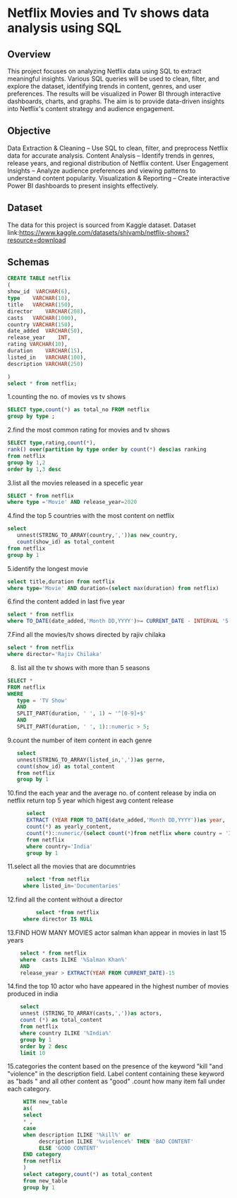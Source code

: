 # Netflix Movies and Tv shows data analysis using SQL 
## Overview
  This project focuses on analyzing Netflix data using SQL to extract meaningful insights. Various SQL queries will be used to clean, filter, and explore the dataset, identifying trends in content, genres, and user preferences. The results will be visualized in Power BI through interactive dashboards, charts, and graphs. The aim is to provide data-driven insights into Netflix's content strategy and audience engagement.

## Objective
Data Extraction & Cleaning – Use SQL to clean, filter, and preprocess Netflix data for accurate analysis.
Content Analysis – Identify trends in genres, release years, and regional distribution of Netflix content.
User Engagement Insights – Analyze audience preferences and viewing patterns to understand content popularity.
Visualization & Reporting – Create interactive Power BI dashboards to present insights effectively.

## Dataset
The data for this project is sourced from Kaggle dataset.
Dataset link:https://www.kaggle.com/datasets/shivamb/netflix-shows?resource=download

## Schemas
```sql
CREATE TABLE netflix
(
show_id  VARCHAR(6),
type	VARCHAR(10),
title	VARCHAR(150),
director	VARCHAR(208),
casts	VARCHAR(1000),
country	VARCHAR(150),
date_added	VARCHAR(50),
release_year	INT,
rating VARCHAR(10),
duration	VARCHAR(15),
listed_in	VARCHAR(100),
description VARCHAR(250)

)
select * from netflix;
```
1.counting the no. of movies vs tv shows
```sql
SELECT type,count(*) as total_no FROM netflix
group by type ;
```

2.find the most common rating for movies and tv shows 
```sql
SELECT type,rating,count(*),
rank() over(partition by type order by count(*) desc)as ranking 
from netflix
group by 1,2
order by 1,3 desc
```

 3.list all the movies released in a specefic year
```sql
SELECT * from netflix 
where type ='Movie' AND release_year=2020
```

4.find the top 5 countries with the most content on netflix
```sql
select                           
   unnest(STRING_TO_ARRAY(country,','))as new_country,
   count(show_id) as total_content
from netflix
group by 1 
```

5.identify the longest movie
```sql
select title,duration from netflix
where type='Movie' AND duration=(select max(duration) from netflix)
```

6.find the content added in last five year
```sql
select * from netflix 
where TO_DATE(date_added,'Month DD,YYYY')>= CURRENT_DATE - INTERVAL '5 years'
```
7.Find all the movies/tv shows directed by rajiv chilaka
```sql
select * from netflix 
where director='Rajiv Chilaka'
```
8. list all the tv shows with more than 5 seasons
 ```sql
SELECT * 
FROM netflix 
WHERE 
    type = 'TV Show' 
    AND 
    SPLIT_PART(duration, ' ', 1) ~ '^[0-9]+$' 
    AND 
    SPLIT_PART(duration, ' ', 1)::numeric > 5;

```
9.count the number of item content in each genre
```sql
   select 
   unnest(STRING_TO_ARRAY(listed_in,','))as gerne,
   count(show_id) as total_content
   from netflix 
   group by 1
```

10.find the each year and the average no. of content release by india on netflix 
      return top 5 year which higest avg content release

```sql
      select
	  EXTRACT (YEAR FROM TO_DATE(date_added,'Month DD,YYYY'))as year,
	  count(*) as yearly_content,
	  count(*)::numeric/(select count(*)from netflix where country = 'India')::numeric *100 as avg_content_per_year
	  from netflix 
	  where country='India'
	  group by 1
```
11.select all the movies that are documntries
```sql
	  select *from netflix
	 where listed_in='Documentaries'
```
12.find all the content without a director
```sql
         select *from netflix
	 where director IS NULL
```
13.FIND HOW MANY MOVIES actor salman khan appear in movies in last 15 years
```sql
	select * from netflix 
	where  casts ILIKE '%Salman Khan%'
	AND 
	release_year > EXTRACT(YEAR FROM CURRENT_DATE)-15
```

14.find the top 10 actor who have appeared in the highest number of movies produced in india
```sql
	select 
	unnest (STRING_TO_ARRAY(casts,','))as actors,
	count (*) as total_content
	from netflix 
	where country ILIKE '%India%'
	group by 1
	order by 2 desc
	limit 10
```
15.categories the content based on the presence of the keyword "kill "and "violence" in the description field.
	Label content containing these keyword as "bads " and all other content as "good" .count how many item fall under each category.
```sql
	 WITH new_table 
	 as(
	 select 
	 * ,
	 case 
	 when description ILIKE '%kill%' or
	      description ILIKE '%violence%' THEN 'BAD CONTENT'
		  ELSE 'GOOD CONTENT'
	 END category 
	 from netflix
	 )
	 select category,count(*) as total_content
	 from new_table 
	 group by 1
```
